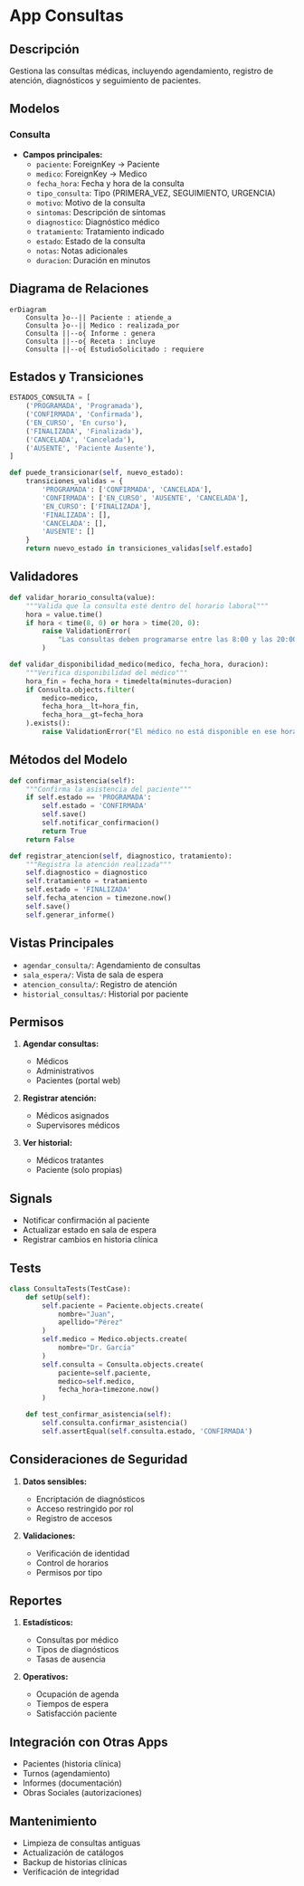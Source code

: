 # App Consultas

## Descripción
Gestiona las consultas médicas, incluyendo agendamiento, registro de atención, diagnósticos y seguimiento de pacientes.

## Modelos

### Consulta
- **Campos principales:**
  - `paciente`: ForeignKey → Paciente
  - `medico`: ForeignKey → Medico
  - `fecha_hora`: Fecha y hora de la consulta
  - `tipo_consulta`: Tipo (PRIMERA_VEZ, SEGUIMIENTO, URGENCIA)
  - `motivo`: Motivo de la consulta
  - `sintomas`: Descripción de síntomas
  - `diagnostico`: Diagnóstico médico
  - `tratamiento`: Tratamiento indicado
  - `estado`: Estado de la consulta
  - `notas`: Notas adicionales
  - `duracion`: Duración en minutos

## Diagrama de Relaciones
```mermaid
erDiagram
    Consulta }o--|| Paciente : atiende_a
    Consulta }o--|| Medico : realizada_por
    Consulta ||--o{ Informe : genera
    Consulta ||--o{ Receta : incluye
    Consulta ||--o{ EstudioSolicitado : requiere
```

## Estados y Transiciones
```python
ESTADOS_CONSULTA = [
    ('PROGRAMADA', 'Programada'),
    ('CONFIRMADA', 'Confirmada'),
    ('EN_CURSO', 'En curso'),
    ('FINALIZADA', 'Finalizada'),
    ('CANCELADA', 'Cancelada'),
    ('AUSENTE', 'Paciente Ausente'),
]

def puede_transicionar(self, nuevo_estado):
    transiciones_validas = {
        'PROGRAMADA': ['CONFIRMADA', 'CANCELADA'],
        'CONFIRMADA': ['EN_CURSO', 'AUSENTE', 'CANCELADA'],
        'EN_CURSO': ['FINALIZADA'],
        'FINALIZADA': [],
        'CANCELADA': [],
        'AUSENTE': []
    }
    return nuevo_estado in transiciones_validas[self.estado]
```

## Validadores
```python
def validar_horario_consulta(value):
    """Valida que la consulta esté dentro del horario laboral"""
    hora = value.time()
    if hora < time(8, 0) or hora > time(20, 0):
        raise ValidationError(
            "Las consultas deben programarse entre las 8:00 y las 20:00"
        )

def validar_disponibilidad_medico(medico, fecha_hora, duracion):
    """Verifica disponibilidad del médico"""
    hora_fin = fecha_hora + timedelta(minutes=duracion)
    if Consulta.objects.filter(
        medico=medico,
        fecha_hora__lt=hora_fin,
        fecha_hora__gt=fecha_hora
    ).exists():
        raise ValidationError("El médico no está disponible en ese horario")
```

## Métodos del Modelo
```python
def confirmar_asistencia(self):
    """Confirma la asistencia del paciente"""
    if self.estado == 'PROGRAMADA':
        self.estado = 'CONFIRMADA'
        self.save()
        self.notificar_confirmacion()
        return True
    return False

def registrar_atencion(self, diagnostico, tratamiento):
    """Registra la atención realizada"""
    self.diagnostico = diagnostico
    self.tratamiento = tratamiento
    self.estado = 'FINALIZADA'
    self.fecha_atencion = timezone.now()
    self.save()
    self.generar_informe()
```

## Vistas Principales
- `agendar_consulta/`: Agendamiento de consultas
- `sala_espera/`: Vista de sala de espera
- `atencion_consulta/`: Registro de atención
- `historial_consultas/`: Historial por paciente

## Permisos
1. **Agendar consultas:**
   - Médicos
   - Administrativos
   - Pacientes (portal web)

2. **Registrar atención:**
   - Médicos asignados
   - Supervisores médicos

3. **Ver historial:**
   - Médicos tratantes
   - Paciente (solo propias)

## Signals
- Notificar confirmación al paciente
- Actualizar estado en sala de espera
- Registrar cambios en historia clínica

## Tests
```python
class ConsultaTests(TestCase):
    def setUp(self):
        self.paciente = Paciente.objects.create(
            nombre="Juan",
            apellido="Pérez"
        )
        self.medico = Medico.objects.create(
            nombre="Dr. García"
        )
        self.consulta = Consulta.objects.create(
            paciente=self.paciente,
            medico=self.medico,
            fecha_hora=timezone.now()
        )

    def test_confirmar_asistencia(self):
        self.consulta.confirmar_asistencia()
        self.assertEqual(self.consulta.estado, 'CONFIRMADA')
```

## Consideraciones de Seguridad
1. **Datos sensibles:**
   - Encriptación de diagnósticos
   - Acceso restringido por rol
   - Registro de accesos

2. **Validaciones:**
   - Verificación de identidad
   - Control de horarios
   - Permisos por tipo

## Reportes
1. **Estadísticos:**
   - Consultas por médico
   - Tipos de diagnósticos
   - Tasas de ausencia

2. **Operativos:**
   - Ocupación de agenda
   - Tiempos de espera
   - Satisfacción paciente

## Integración con Otras Apps
- Pacientes (historia clínica)
- Turnos (agendamiento)
- Informes (documentación)
- Obras Sociales (autorizaciones)

## Mantenimiento
- Limpieza de consultas antiguas
- Actualización de catálogos
- Backup de historias clínicas
- Verificación de integridad 